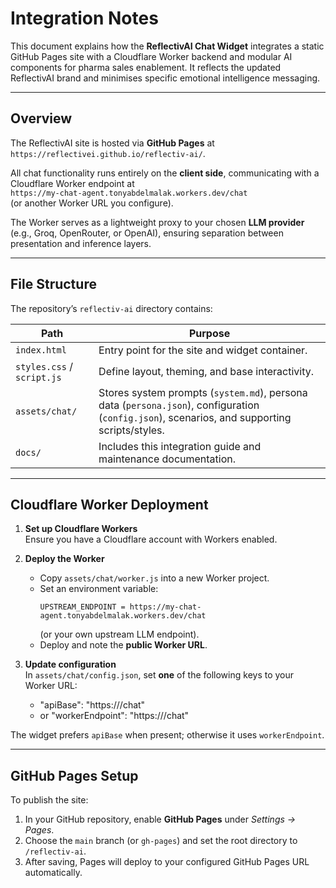 # Integration Notes

This document explains how the **ReflectivAI Chat Widget** integrates a static GitHub Pages site with a Cloudflare Worker backend and modular AI components for pharma sales enablement. It reflects the updated ReflectivAI brand and minimises specific emotional intelligence messaging.

---

## Overview

The ReflectivAI site is hosted via **GitHub Pages** at  
`https://reflectivei.github.io/reflectiv-ai/`.

All chat functionality runs entirely on the **client side**, communicating with a Cloudflare Worker endpoint at  
`https://my-chat-agent.tonyabdelmalak.workers.dev/chat`  
(or another Worker URL you configure).

The Worker serves as a lightweight proxy to your chosen **LLM provider**  
(e.g., Groq, OpenRouter, or OpenAI), ensuring separation between presentation and inference layers.

---

## File Structure

The repository’s `reflectiv-ai` directory contains:

| Path | Purpose |
|------|---------|
| `index.html` | Entry point for the site and widget container. |
| `styles.css` / `script.js` | Define layout, theming, and base interactivity. |
| `assets/chat/` | Stores system prompts (`system.md`), persona data (`persona.json`), configuration (`config.json`), scenarios, and supporting scripts/styles. |
| `docs/` | Includes this integration guide and maintenance documentation. |

---

## Cloudflare Worker Deployment

1. **Set up Cloudflare Workers**  
   Ensure you have a Cloudflare account with Workers enabled.

2. **Deploy the Worker**  
   - Copy `assets/chat/worker.js` into a new Worker project.  
   - Set an environment variable:  
     ```
     UPSTREAM_ENDPOINT = https://my-chat-agent.tonyabdelmalak.workers.dev/chat
     ```  
     (or your own upstream LLM endpoint).  
   - Deploy and note the **public Worker URL**.

3. **Update configuration**  
   In `assets/chat/config.json`, set **one** of the following keys to your Worker URL:  
   - "apiBase": "https://<your-worker>/chat"  
   - or "workerEndpoint": "https://<your-worker>/chat"

The widget prefers `apiBase` when present; otherwise it uses `workerEndpoint`.

---

## GitHub Pages Setup

To publish the site:

1. In your GitHub repository, enable **GitHub Pages** under *Settings → Pages*.  
2. Choose the `main` branch (or `gh-pages`) and set the root directory to `/reflectiv-ai`.  
3. After saving, Pages will deploy to your configured GitHub Pages URL automatically.
